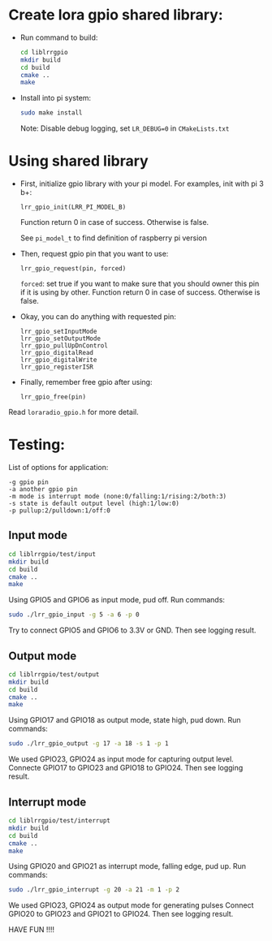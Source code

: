 # Create lora gpio shared library:
- Run command to build:
    ```sh
    cd liblrrgpio
    mkdir build
    cd build
    cmake ..
    make
    ```

- Install into pi system:
    ```sh
    sudo make install
    ```

    Note: Disable debug logging, set `LR_DEBUG=0` in `CMakeLists.txt`

# Using shared library
- First, initialize gpio library with your pi model. For examples, init with pi 3 b+:
    ```
    lrr_gpio_init(LRR_PI_MODEL_B)
    ```
    Function return 0 in case of success. Otherwise is false.

    See `pi_model_t` to find definition of raspberry pi version

- Then, request gpio pin that you want to use:
    ```
    lrr_gpio_request(pin, forced)
    ```
    `forced`: set true if you want to make sure that you should owner this pin if it is using by other.
    Function return 0 in case of success. Otherwise is false.

- Okay, you can do anything with requested pin:
    ```
    lrr_gpio_setInputMode
    lrr_gpio_setOutputMode
    lrr_gpio_pullUpDnControl
    lrr_gpio_digitalRead
    lrr_gpio_digitalWrite
    lrr_gpio_registerISR
    ```

- Finally, remember free gpio after using:
    ```
    lrr_gpio_free(pin)
    ```

Read `loraradio_gpio.h` for more detail.

# Testing:
List of options for application:
```
-g gpio pin
-a another gpio pin
-m mode is interrupt mode (none:0/falling:1/rising:2/both:3)
-s state is default output level (high:1/low:0)
-p pullup:2/pulldown:1/off:0
```

## Input mode
```sh
cd liblrrgpio/test/input
mkdir build
cd build
cmake ..
make
```

Using GPIO5 and GPIO6 as input mode, pud off. Run commands:
```sh
sudo ./lrr_gpio_input -g 5 -a 6 -p 0
```
Try to connect GPIO5 and GPIO6 to 3.3V or GND. Then see logging result.

## Output mode
```sh
cd liblrrgpio/test/output
mkdir build
cd build
cmake ..
make
```

Using GPIO17 and GPIO18 as output mode, state high, pud down. Run commands:
```sh
sudo ./lrr_gpio_output -g 17 -a 18 -s 1 -p 1
```

We used GPIO23, GPIO24 as input mode for capturing output level.
Connecte GPIO17 to GPIO23 and GPIO18 to GPIO24. Then see logging result.

## Interrupt mode
```sh
cd liblrrgpio/test/interrupt
mkdir build
cd build
cmake ..
make
```

Using GPIO20 and GPIO21 as interrupt mode, falling edge, pud up. Run commands:
```sh
sudo ./lrr_gpio_interrupt -g 20 -a 21 -m 1 -p 2
```

We used GPIO23, GPIO24 as output mode for generating pulses
Connect GPIO20 to GPIO23 and GPIO21 to GPIO24. Then see logging result.

HAVE FUN !!!!
